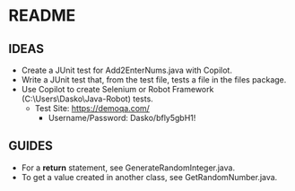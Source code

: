 # README

## IDEAS

* Create a JUnit test for Add2EnterNums.java with Copilot.
* Write a JUnit test that, from the test file, tests a file in the files package.
* Use Copilot to create Selenium or Robot Framework (C:\Users\Dasko\Java-Robot) tests.
  * Test Site: https://demoqa.com/
    * Username/Password: Dasko/bfly5gbH1!



## GUIDES

* For a **return** statement, see GenerateRandomInteger.java.
* To get a value created in another class, see GetRandomNumber.java.